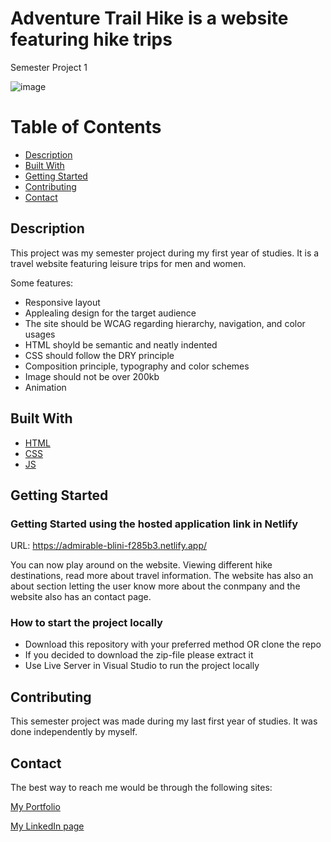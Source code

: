 # Adventure Trail Hike is a website featuring hike trips 
Semester Project 1

![image](https://i.ibb.co/Sf1dRQB/adventure-trail-hikes-webpage-img.jpg)



# Table of Contents

- [Description](#description)
- [Built With](#built-with)
- [Getting Started](#getting-started)
- [Contributing](#contributing)
- [Contact](#contact)

## Description

This project was my semester project during my first year of studies. It is a travel website featuring leisure trips for men and women.

Some features:
- Responsive layout
- Applealing design for the target audience
- The site should be WCAG regarding hierarchy, navigation, and color usages
- HTML shoyld be semantic and neatly indented
- CSS should follow the DRY principle
- Composition principle, typography and color schemes
- Image should not be over 200kb
- Animation

## Built With

- [HTML](https://html.com/)
- [CSS](https://developer.mozilla.org/en-US/docs/Web/CSS)
- [JS](https://www.javascript.com/)

## Getting Started

### Getting Started using the hosted application link in Netlify

URL: https://admirable-blini-f285b3.netlify.app/

You can now play around on the website. Viewing different hike destinations, read more about travel information. The website has also an about section letting the user
know more about the conmpany and the website also has an contact page.


### How to start the project locally

- Download this repository with your preferred method OR clone the repo
- If you decided to download the zip-file please extract it
- Use Live Server in Visual Studio to run the project locally


## Contributing

This semester project was made during my last first year of studies. It was done independently by myself.

## Contact

The best way to reach me would be through the following sites:

[My Portfolio](https://www.abjerke.com/)

[My LinkedIn page]( https://www.linkedin.com/in/aina-bjerke-a2b114172/)
